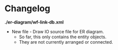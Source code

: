 # Changelog

**./er-diagram/wf-link-db.xml**
* New file - Draw IO source file for ER diagram.
	* So far, this only contains the entity objects.
	* They are not currently arranged or connected.